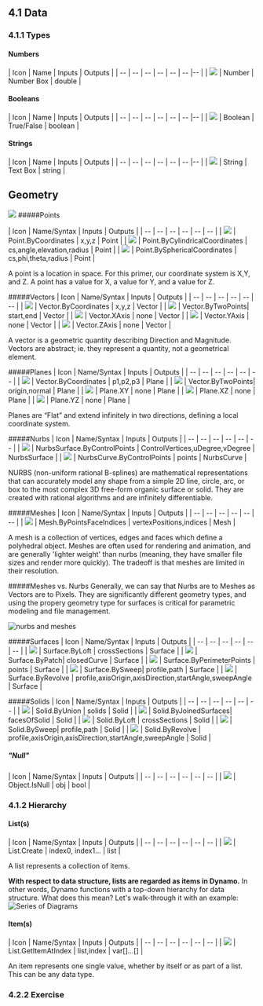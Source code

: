 ## 4.1 Data

### 4.1.1 Types
#### Numbers
| Icon | Name | Inputs | Outputs |
| -- | -- | -- | -- | -- | -- |-- |
| ![](../images/icons/Dynamo-Nodes-DoubleInput-Large.png) | Number | Number Box | double |
#### Booleans
| Icon | Name | Inputs | Outputs |
| -- | -- | -- | -- | -- | -- |-- |
| ![](../images/icons/DSCoreNodesUI-BoolSelector-Large.png)  | Boolean | True/False | boolean |

#### Strings
| Icon | Name | Inputs | Outputs |
| -- | -- | -- | -- | -- | -- |-- |
| ![](../images/icons/Dynamo-Nodes-StringInput-Large.png) | String | Text Box | string |

## Geometry
![](images/4-1/CompGeom-01-Dimensionality-01.png)
#####Points

| Icon | Name/Syntax | Inputs | Outputs |
| -- | -- | -- | -- | -- | -- |
| ![](../images/icons/Autodesk-DesignScript-Geometry-Point-ByCoordinates-double-double-double-Large.png) | Point.ByCoordinates | x,y,z | Point |
| ![](../images/icons/Autodesk-DesignScript-Geometry-Point-ByCylindricalCoordinates-Large.png) | Point.ByCylindricalCoordinates | cs,angle,elevation,radius | Point |
| ![](../images/icons/Autodesk-DesignScript-Geometry-Point-BySphericalCoordinates-Large.png) | Point.BySphericalCoordinates | cs,phi,theta,radius | Point |

A point is a location in space. For this primer, our coordinate system is X,Y, and Z. A point has a value for X, a value for Y, and a value for Z.


#####Vectors
| Icon | Name/Syntax | Inputs | Outputs |
| -- | -- | -- | -- | -- | -- |
| ![](../images/icons/Autodesk-DesignScript-Geometry-Vector-ByCoordinates-double-double-double-Large.png) | Vector.ByCoordinates | x,y,z | Vector |
| ![](../images/icons/Autodesk-DesignScript-Geometry-Vector-ByTwoPoints-Large.png) | Vector.ByTwoPoints| start,end | Vector |
| ![](../images/icons/Autodesk-DesignScript-Geometry-Vector-XAxis-Large.png) | Vector.XAxis | none | Vector |
| ![](../images/icons/Autodesk-DesignScript-Geometry-Vector-YAxis-Large.png) | Vector.YAxis | none | Vector |
| ![](../images/icons/Autodesk-DesignScript-Geometry-Vector-ZAxis-Large.png) | Vector.ZAxis | none | Vector |

A vector is a geometric quantity describing Direction and Magnitude. Vectors are abstract; ie. they represent a quantity, not a geometrical element.

#####Planes
| Icon | Name/Syntax | Inputs | Outputs |
| -- | -- | -- | -- | -- | -- |
| ![](../images/icons/Autodesk-DesignScript-Geometry-Plane-ByThreePoints-Large.png) | Vector.ByCoordinates | p1,p2,p3 | Plane |
| ![](../images/icons/Autodesk-DesignScript-Geometry-Plane-ByOriginNormal-Large.png) | Vector.ByTwoPoints| origin,normal | Plane |
| ![](../images/icons/Autodesk-DesignScript-Geometry-Plane-XY-Large.png) | Plane.XY  | none | Plane |
| ![](../images/icons/Autodesk-DesignScript-Geometry-Plane-XZ-Large.png) | Plane.XZ | none | Plane |
| ![](../images/icons/Autodesk-DesignScript-Geometry-Plane-YZ-Large.png) | Plane.YZ | none | Plane |

Planes are “Flat” and extend infinitely in two directions, defining a local coordinate system.

#####Nurbs
| Icon | Name/Syntax | Inputs | Outputs |
| -- | -- | -- | -- | -- | -- |
| ![](../images/icons/Autodesk-DesignScript-Geometry-NurbsSurface-ControlPoints-Large.png) | NurbsSurface.ByControlPoints | ControlVertices,uDegree,vDegree | NurbsSurface |
| ![](../images/icons/Autodesk-DesignScript-Geometry-NurbsCurve-ByControlPoints-Point1-Large.png) | NurbsCurve.ByControlPoints | points | NurbsCurve |

NURBS (non-uniform rational B-splines) are mathematical representations that can accurately model any shape from a simple 2D line, circle, arc, or box to the most complex 3D free-form organic surface or solid.  They are created with rational algorithms and are infinitely differentiable.

#####Meshes
| Icon | Name/Syntax | Inputs | Outputs |
| -- | -- | -- | -- | -- | -- |
| ![](../images/icons/Autodesk-DesignScript-Geometry-Mesh-ByPointsFaceIndices-Large.png) | Mesh.ByPointsFaceIndices | vertexPositions,indices | Mesh |

A mesh is a collection of vertices, edges and faces which define a polyhedral object.  Meshes are often used for rendering and animation, and are generally 'lighter weight' than nurbs (meaning, they have smaller file sizes and render more quickly).  The tradeoff is that meshes are limited in their resolution.

#####Meshes vs. Nurbs
Generally, we can say that Nurbs are to Meshes as Vectors are to Pixels.  They are significantly different geometry types, and using the propery geometry type for surfaces is critical for parametric modeling and file management.

![nurbs and meshes](images/4-1/4-1-1/4-1-1-Mesh-Nurb.png)

#####Surfaces
| Icon | Name/Syntax | Inputs | Outputs |
| -- | -- | -- | -- | -- | -- |
| ![](../images/icons/Autodesk-DesignScript-Geometry-Surface-ByLoft-Curve1-Curve-Large.png) | Surface.ByLoft | crossSections | Surface |
| ![](../images/icons/Autodesk-DesignScript-Geometry-Surface-ByPatch-Large.png) | Surface.ByPatch| closedCurve | Surface |
| ![](../images/icons/Autodesk-DesignScript-Geometry-Surface-ByPerimeterPoints-Large.png) | Surface.ByPerimeterPoints  | points | Surface |
| ![](../images/icons/Autodesk-DesignScript-Geometry-Surface-BySweep-Large.png) | Surface.BySweep| profile,path | Surface |
| ![](../images/icons/Autodesk-DesignScript-Geometry-Surface-ByRevolve-Large.png) | Surface.ByRevolve | profile,axisOrigin,axisDirection,startAngle,sweepAngle | Surface |

#####Solids
| Icon | Name/Syntax | Inputs | Outputs |
| -- | -- | -- | -- | -- | -- |
| ![](../images/icons/Autodesk-DesignScript-Geometry-Solid-ByUnion-Large.png) | Solid.ByUnion | solids | Solid |
| ![](../images/icons/Autodesk-DesignScript-Geometry-Solid-ByJoinedSurfaces-Large.png) | Solid.ByJoinedSurfaces| facesOfSolid | Solid |
| ![](../images/icons/Autodesk-DesignScript-Geometry-Solid-ByLoft-Curve1-Large.png) | Solid.ByLoft  | crossSections | Solid |
| ![](../images/icons/Autodesk-DesignScript-Geometry-Solid-BySweep-Large.png) | Solid.BySweep| profile,path | Solid |
| ![](../images/icons/Autodesk-DesignScript-Geometry-Solid-ByRevolve-Large.png) | Solid.ByRevolve | profile,axisOrigin,axisDirection,startAngle,sweepAngle | Solid |


##### "Null"
| Icon | Name/Syntax | Inputs | Outputs |
| -- | -- | -- | -- | -- | -- |
| ![](../images/icons/DSCore-Object-IsNull-Large.png) | Object.IsNull | obj | bool |
### 4.1.2 Hierarchy

#### List(s)
| Icon | Name/Syntax | Inputs | Outputs |
| -- | -- | -- | -- | -- | -- |
| ![](../images/icons/DSCore-List-Create-Large.png) | List.Create | index0, index1... | list |


A list represents a collection of items.

**With respect to data structure, lists are regarded as items in Dynamo.**  In other words, Dynamo functions with a top-down hierarchy for data structure. What does this mean?  Let's walk-through it with an example:
![Series of Diagrams](images/4-1/4-2-Items-Lists-005.png)

#### Item(s)
| Icon | Name/Syntax | Inputs | Outputs |
| -- | -- | -- | -- | -- | -- |
| ![](../images/icons/DSCore-List-GetItemAtIndex-Large.png) | List.GetItemAtIndex | list,index | var[]...[] |

An item represents one single value, whether by itself or as part of a list.  This can be any data type.

### 4.2.2 Exercise

